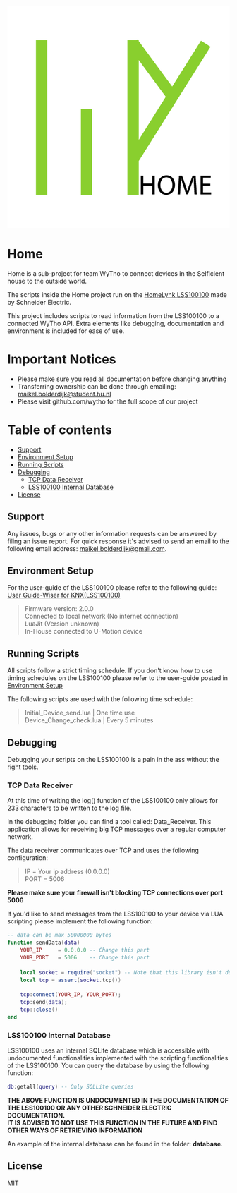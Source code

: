 
![Hometho](https://github.com/WyTho/Home/blob/master/misc/images/HomeTho.png "HomeTho Logo")
# Home
Home is a sub-project for team WyTho to connect devices in the Selficient house to the outside world.

The scripts inside the Home project run on the [HomeLynk LSS100100](https://www.schneider-electric.com/en/product/LSS100100/wiser-for-knx-logic-controller/) made by Schneider Electric.

This project includes scripts to read information from the LSS100100 to a connected WyTho API. Extra elements like debugging, documentation and environment is included for ease of use.

# Important Notices
 * Please make sure you read all documentation before changing anything
 * Transferring ownership can be done through emailing: maikel.bolderdijk@student.hu.nl
 * Please visit github.com/wytho for the full scope of our project

# Table of contents
* [Support](https://github.com/WyTho/Home#support)
* [Environment Setup](https://github.com/WyTho/Home#environment-setup)
* [Running Scripts](https://github.com/WyTho/Home#Running-scripts)
* [Debugging](https://github.com/WyTho/Home#support#Debugging)
    - [TCP Data Receiver](https://github.com/WyTho/Home#TCP-Data-Receiver)
    - [LSS100100 Internal Database](https://github.com/WyTho/Home#LSS100100-internal-database)
* [License](https://github.com/WyTho/Home#License)

## Support
Any issues, bugs or any other information requests can be answered by filing an issue report. For quick response it's advised to send an email to the following email address: [maikel.bolderdijk@gmail.com](mailto:maikel.bolderdijk@student.hu.nl).

## Environment Setup
For the user-guide of the LSS100100 please refer to the following guide: [User Guide-Wiser for KNX(LSS100100)](http://download.schneider-electric.com/files?p_enDocType=User+guide&p_File_Name=AR1740_EdI_User_Wiser_for_KNX_EN.pdf&p_Doc_Ref=AR1740_EdI_EN)

> Firmware version: 2.0.0 <br/>
> Connected to local network (No internet connection)<br/>
> LuaJit (Version unknown)<br/>
> In-House connected to U-Motion device

## Running Scripts
All scripts follow a strict timing schedule. If you don't know how to use timing schedules on the LSS100100 please refer to the user-guide posted in [Environment Setup](Environment-Setup)

The following scripts are used with the following time schedule:
> Initial_Device_send.lua | One time use <br/>
> Device_Change_check.lua | Every 5 minutes

## Debugging
Debugging your scripts on the LSS100100 is a pain in the ass without the right tools. <br/>

### TCP Data Receiver
At this time of writing the log() function of the LSS100100 only allows for 233 characters to be written to the log file. <br/>

In the debugging folder you can find a tool called: Data_Receiver. This application allows for receiving big TCP messages over a regular computer network.

The data receiver communicates over TCP and uses the following configuration:
> IP = Your ip address (0.0.0.0) <br/>
> PORT = 5006

__Please make sure your firewall isn't blocking TCP connections over port 5006__

If you'd like to send messages from the LSS100100 to your device via LUA scripting please implement the following function:

```LUA
-- data can be max 50000000 bytes
function sendData(data)
    YOUR_IP     = 0.0.0.0 -- Change this part
    YOUR_PORT   = 5006    -- Change this part

    local socket = require("socket") -- Note that this library isn't documented anywhere at this point of time
    local tcp = assert(socket.tcp())

    tcp:connect(YOUR_IP, YOUR_PORT);
    tcp:send(data);
    tcp::close()
end
```

### LSS100100 Internal Database
LSS100100 uses an internal SQLite database which is accessible with undocumented functionalities implemented with the scripting functionalities of the LSS100100. You can query the database by using the following function:

```LUA
db:getall(query) -- Only SQLLite queries
```

__THE ABOVE FUNCTION IS UNDOCUMENTED IN THE DOCUMENTATION OF THE LSS100100 OR ANY OTHER SCHNEIDER ELECTRIC DOCUMENTATION.__<br/>
__IT IS ADVISED TO NOT USE THIS FUNCTION IN THE FUTURE AND FIND OTHER WAYS OF RETRIEVING INFORMATION__

An example of the internal database can be found in the folder: __database__.

## License
MIT

